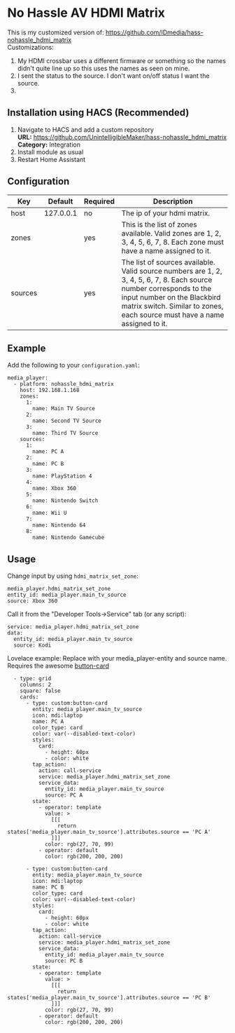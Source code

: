 No Hassle AV HDMI Matrix
============
This is my customized version of: https://github.com/IDmedia/hass-nohassle_hdmi_matrix  
Customizations: 
1) My HDMI crossbar uses a different firmware or something so the names didn't quite line up so this uses the names as seen on mine.
2) I sent the status to the source.  I don't want on/off status I want the source.
3) 


## Installation using HACS (Recommended)
1. Navigate to HACS and add a custom repository  
    **URL:** https://github.com/UnintelligibleMaker/hass-nohassle_hdmi_matrix
    **Category:** Integration
2. Install module as usual
3. Restart Home Assistant

## Configuration
| Key | Default | Required | Description
| --- | --- | --- | ---
| host | 127.0.0.1 | no | The ip of your hdmi matrix.
| zones |   | yes | This is the list of zones available. Valid zones are 1, 2, 3, 4, 5, 6, 7, 8. Each zone must have a name assigned to it.
| sources |   | yes | The list of sources available. Valid source numbers are 1, 2, 3, 4, 5, 6, 7, 8. Each source number corresponds to the input number on the Blackbird matrix switch. Similar to zones, each source must have a name assigned to it.

## Example
Add the following to your `configuration.yaml`:
```
media_player:
  - platform: nohassle_hdmi_matrix
    host: 192.168.1.168
    zones:
      1:
        name: Main TV Source
      2:
        name: Second TV Source
      3:
        name: Third TV Source
    sources:
      1:
        name: PC A
      2:
        name: PC B
      3:
        name: PlayStation 4
      4:
        name: Xbox 360
      5:
        name: Nintendo Switch
      6:
        name: Wii U
      7:
        name: Nintendo 64
      8:
        name: Nintendo Gamecube
```

## Usage
Change input by using `hdmi_matrix_set_zone`:
```
media_player.hdmi_matrix_set_zone
entity_id: media_player.main_tv_source
source: Xbox 360
```

Call it from the "Developer Tools->Service" tab (or any script):
```
service: media_player.hdmi_matrix_set_zone
data:
  entity_id: media_player.main_tv_source
  source: Kodi
```

Lovelace example:
Replace with your media_player-entity and source name. Requires the awesome [button-card](https://github.com/custom-cards/button-card)
```
  - type: grid
    columns: 2
    square: false
    cards:
      - type: custom:button-card
        entity: media_player.main_tv_source
        icon: mdi:laptop
        name: PC A
        color_type: card
        color: var(--disabled-text-color)
        styles:
          card:
            - height: 60px
            - color: white
        tap_action:
          action: call-service
          service: media_player.hdmi_matrix_set_zone
          service_data:
            entity_id: media_player.main_tv_source
            source: PC A
        state:
          - operator: template
            value: >
              [[[
                return states['media_player.main_tv_source'].attributes.source == 'PC A'
              ]]]
            color: rgb(27, 70, 99)
          - operator: default
            color: rgb(200, 200, 200)

      - type: custom:button-card
        entity: media_player.main_tv_source
        icon: mdi:laptop
        name: PC B
        color_type: card
        color: var(--disabled-text-color)
        styles:
          card:
            - height: 60px
            - color: white
        tap_action:
          action: call-service
          service: media_player.hdmi_matrix_set_zone
          service_data:
            entity_id: media_player.main_tv_source
            source: PC B
        state:
          - operator: template
            value: >
              [[[
                return states['media_player.main_tv_source'].attributes.source == 'PC B'
              ]]]
            color: rgb(27, 70, 99)
          - operator: default
            color: rgb(200, 200, 200)
```
